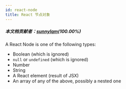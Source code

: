 ```yaml
---
id: react-node
title: React 节点对象
---
```


##### 本文档贡献者：[sunnylqm](https://github.com/search?q=sunnylqm&type=Users)(100.00%)

A React Node is one of the following types:

- Boolean (which is ignored)
- `null` or `undefined` (which is ignored)
- Number
- String
- A React element (result of JSX)
- An array of any of the above, possibly a nested one
